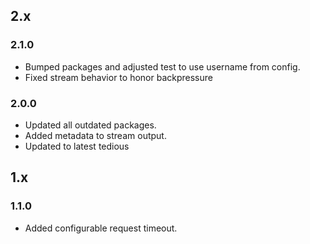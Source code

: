 ## 2.x

### 2.1.0

* Bumped packages and adjusted test to use username from config.
* Fixed stream behavior to honor backpressure

### 2.0.0

* Updated all outdated packages.
* Added metadata to stream output.
* Updated to latest tedious

## 1.x

### 1.1.0

* Added configurable request timeout.
